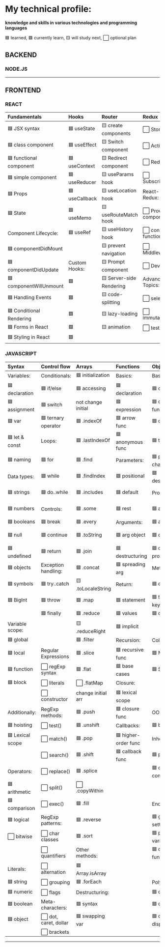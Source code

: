 # My technical profile: 
**knowledge and skills in various technologies and programming languages**

🟦 learned, 🟩 currently learn, 🟨 will study next, ⬜ optional plan

## BACKEND

### NODE.JS



- - -

## FRONTEND

### REACT

| Fundamentals              | Hooks                | Router                   | Redux                 |
|:--------------------------|:---------------------|:-------------------------|:----------------------|
| 🟦 JSX syntax            | 🟦 useState          | 🟨 create components     | ⬜ Store              |
| 🟦 class component       | 🟦 useEffect         | 🟨 Switch component      | ⬜ Actions           |
| 🟦 functional component  | 🟦 useContext        | 🟨 Redirect component    | ⬜ Reducers           |
| 🟦 simple component      | 🟦 useReducer        | 🟨 useParams hook        | ⬜ Subscriptions      |
| 🟦 Props                 | 🟦 useCallback       | 🟨 useLocation hook      | React-Redux:          |
| 🟦 State                 | 🟦 useMemo           | 🟨 useRouteMatch hook    | ⬜ Provider component |
| Component Lifecycle:      | 🟦 useRef           | 🟨 useHistory hook       | ⬜ connect function   |
| 🟦 componentDidMount     |                      | 🟨 prevent navigation    | ⬜ Middleware         |
| 🟦 componentDidUpdate    | Custom Hooks:        | 🟨 Prompt component      | ⬜ DevTools           |
| 🟦 componentWillUnmount  | 🟩                   | 🟨 Server-side Rendering | Advanced Topics:      |
| 🟦 Handling Events       | 🟩                   | 🟨 code-splitting        | ⬜ selectors          |
| 🟦 Conditional Rendering | 🟩                   | 🟨 lazy-loading          | ⬜ immutability       |
| 🟦 Forms in React        | 🟩                   | 🟨 animation             | ⬜ testing            |
| 🟦 Styling in React      | 🟩                   |                          |                        |


### JAVASCRIPT

| Syntax             | Control flow          | Arrays             | Functions          |  Objects             | Asynchronous         |
|:-------------------|:----------------------|:-------------------|:-------------------|:---------------------|:---------------------|
|  Variables:        | Conditionals:         | 🟦 initialization | Basics:             | Basics:             | Event loop:          |
| 🟦 declaration    | 🟦 if/else            | 🟦 accessing      | 🟦 declaration     | 🟦 obj literals      | 🟦 call stack       |
| 🟦 assignment     | 🟦 switch             | not change initial | 🟦 expression      | 🟦 constructor func  | 🟦 microtasks       |
| 🟦 var            | 🟦 ternary operator   | 🟦 .indexOf       | 🟦 arrow func      | 🟦 classes           | 🟦 macrotasks       |
| 🟦 let & const    | Loops:                | 🟦 .lastIndexOf    | 🟦 anonymous func  | 🟦 this              | Event loop:         |
| 🟦 naming         | 🟦 for                | 🟦 .find          | Parameters:         | 🟦 prototype chain   | 🟦 process.nextTick |
| Data types:       | 🟦 while              | 🟦 .findIndex      | 🟦 positional      | 🟦 destructuring     | 🟦 Promise.then     |
| 🟦 strings        | 🟦 do..while          | 🟦 .includes      | 🟦 default          | Properties:          | 🟦 async function   |
| 🟦 numbers        | Controls:             | 🟦 .some           | 🟦 rest            | 🟦 access            | 🟦 setTimeout(c, 0) | 
| 🟦 booleans       | 🟦 break              | 🟦 .every         | Arguments:          | 🟦 assignment        | 🟦 setImmediate     | 
| 🟦 null           | 🟦 continue           | 🟦 .toString      | 🟦 arg object       | 🟦 descriptors      | 🟦 setTimeout(c, n) |
| 🟦 undefined      | 🟦 return             | 🟦 .join          | 🟦 destructuring    | 🟦 computed prop    | 🟦  setInterval     |  
| 🟦 objects        | Exception handling:   | 🟦 .concat         | 🟦 spreading arg    | Methods:             |                    |  
| 🟦 symbols        | 🟦 try..catch         | 🟨 .toLocaleString | Return:             | 🟦 definitions       | Promises:          |  
| 🟦 BigInt         | 🟦 throw              | 🟦 .map            | 🟦 statement        | 🟦 this keyword     | 🟦 syntax          |
|                   | 🟦 finally             | 🟦 .reduce        | 🟦 values           | 🟦 chaining         | 🟦 chaining         |   
| Variable scope:   |                        | 🟨 .reduceRight    | 🟦 implicit         |                     | 🟦 Promise.all      | 
| 🟦 global        |                         | 🟦 .filter        | Recursion:           | Collection:         | 🟦 Promise.race     |  
| 🟦 local         | Regular Expressions     | 🟦 .slice         | 🟦 recursive func   | 🟦 Map              | 🟦 error handling   | 
| 🟦 function      | ⬜ regExp syntax       | 🟦 .flat          | 🟦 base cases       | 🟦 Set               | Async/await:         | 
| 🟦 block         | ⬜  literals           | ⬜ .flatMap       | Closure:             |                     | 🟦 syntax            | 
|                   | ⬜  constructor        | change initial arr | 🟦 lexical scope    |                     | 🟦 error handling    |
| Additionally:     | RegExp methods:        | 🟦 .push          | 🟦 closure func      | OOP in JS           | 🟩 async generators  |
| 🟦 hoisting      | ⬜ test()              | 🟦 .unshift        | Callbacks:           | 🟦 basics          | 🟩 util.promisify    | 
| 🟦 Lexical scope | ⬜ match()             | 🟦 .pop           | 🟦 higher-order func | Inheritance:         |                     |  
|                  | ⬜ search()            | 🟦 .shift         | 🟦 callback func     | 🟦 patterns          |                     | 
| Operators:       | ⬜ replace()           | 🟦 .splice        |                      | 🟦 obj composition   | Browser APIs:        | 
| 🟦 arithmetic    | ⬜ split()             | ⬜ .copyWithin    |                      |                      | 🟦 DOM-BOM          |    
| 🟦 comparison    | ⬜ exec()              | 🟦 .fill          |                      | Encapsulation:       | 🟦 manipulation     |  
| 🟦 logical       | RegExp patterns:       | 🟦 .reverse       |                      | 🟦 getters & setters | 🟦 Web Storage      |
| ⬜ bitwise       | ⬜ char classes        | 🟦 .sort          |                      | 🟦 private variables | 🟦 events           |
|                  | ⬜ quantifiers         | Other methods:    |                      | 🟦 closure func       | Web API:             | 
|  Literals:       | ⬜ alternation         | 🟦 Array.isArray |                      |                        | 🟦 XMLHttpRequest   |  
| 🟦 string       | ⬜ grouping            | 🟦 .forEach       |                      | Polymorphism:         | 🟦 fetch API         |  
| 🟦 numeric      | ⬜ flags               | Destructuring:    |                      | 🟦 overriding         | 🟨 Web Workers       | 
| 🟦 boolean      | Meta-characters:        | 🟦 syntax         |                      | 🟦 overloading       |                      |  
| 🟦 object       | ⬜ dot, caret, dollar  | 🟦 swapping var   |                      | 🟦 dynamic dispatch   |                      |
|                  | ⬜ brackets            |                   |                      |                       |                      |

- - -
